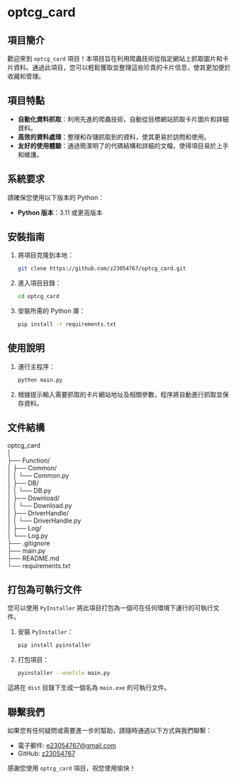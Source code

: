 # optcg_card

## 項目簡介

歡迎來到 `optcg_card` 項目！本項目旨在利用爬蟲技術從指定網站上抓取圖片和卡片資料。通過此項目，您可以輕鬆獲取並整理這些珍貴的卡片信息，使其更加便於收藏和管理。

## 項目特點

- **自動化資料抓取**：利用先進的爬蟲技術，自動從目標網站抓取卡片圖片和詳細資料。
- **高效的資料處理**：整理和存儲抓取到的資料，使其更易於訪問和使用。
- **友好的使用體驗**：通過簡潔明了的代碼結構和詳細的文檔，使得項目易於上手和維護。

## 系統要求

請確保您使用以下版本的 Python：

- **Python 版本**：3.11 或更高版本

## 安裝指南

1. 將項目克隆到本地：
    ```bash
    git clone https://github.com/z23054767/optcg_card.git
    ```
2. 進入項目目錄：
    ```bash
    cd optcg_card
    ```
3. 安裝所需的 Python 庫：
    ```bash
    pip install -r requirements.txt
    ```

## 使用說明

1. 運行主程序：
    ```bash
    python main.py
    ```
2. 根據提示輸入需要抓取的卡片網站地址及相關參數，程序將自動進行抓取並保存資料。

## 文件結構
optcg_card  
│  
├── Function/  
│ ├── Common/  
│ │ └── Common.py  
│ ├── DB/  
│ │ └── DB.py  
│ ├── Download/  
│ │ └── Download.py  
│ ├── DriverHandle/  
│ │ └── DriverHandle.py  
│ ├── Log/  
│   └── Log.py  
├── .gitignore  
├── main.py  
├── README.md  
└── requirements.txt  

## 打包為可執行文件

您可以使用 `PyInstaller` 將此項目打包為一個可在任何環境下運行的可執行文件。

1. 安裝 `PyInstaller`：
    ```bash
    pip install pyinstaller
    ```

2. 打包項目：
    ```bash
    pyinstaller --onefile main.py
    ```

這將在 `dist` 目錄下生成一個名為 `main.exe` 的可執行文件。

## 聯繫我們

如果您有任何疑問或需要進一步的幫助，請隨時通過以下方式與我們聯繫：

- 電子郵件: e23054767@gmail.com
- GitHub: [z23054767](https://github.com/z23054767)

感謝您使用 `optcg_card` 項目，祝您使用愉快！
